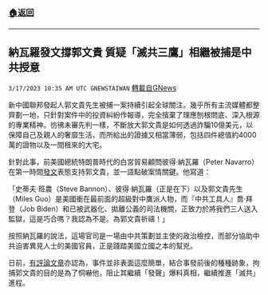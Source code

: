###  [:house:返回](README.md)
---


## 納瓦羅發文撐郭文貴   質疑「滅共三鷹」相繼被捕是中共授意
`3/17/2023 10:35 AM UTC GNEWSTAIWAN` [轉載自GNews](https://gnews.org/articles/1022139)

新中國聯邦發起人郭文貴先生被捕一案持續引起全球關注。幾乎所有主流媒體都整齊劃一地，只針對案件中的投資糾紛作報導，完全擯棄了理應刨根問底、深入根源的專業精神。彷彿未審先判一樣，不斷放大郭文貴是如何透過詐騙10億美元，以保障自己及親人的奢靡生活，而所給出的證據又相當薄弱，包括四件總值約4000萬的證物以及一間租來的大宅。

  

針對此事，前美國總統特朗普時代的白宮貿易顧問彼得·納瓦羅（Peter Navarro）在第一時間[發文](https://gettr.com/post/p2bnxos05d5)表態支持郭文貴，並一語點破案情關鍵。他寫道：

「史蒂夫·班農（Steve Bannon）、彼得·納瓦羅（正是在下）以及郭文貴先生（Miles Guo）是美國衝在最前面的超級對中鷹派人物，而『中共工具人』喬·拜登（Job Biden）和已被武器化、拋離公義的司法機關，正致力於將我們三人送入監獄，這是巧合嗎？我認為不是。為郭文貴祈禱！」

  

按照納瓦羅的說法，這場官司是一場由中共策劃並主使的政治檢控，而部分協助中共迫害異見人士的美國官員，正是踐踏美國立國之本的幫兇。

日前，[有評論文章](https://gnews.org/articles/1018671)亦認為，事件並非表面這麼簡單，結合事發前後的種種跡象，拘捕郭文貴的目的是為了恫嚇他，阻止其繼續「發聲」爆料真相，繼續推進「滅共」進程。
